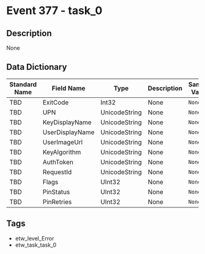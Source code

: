 # Event 377 - task_0

## Description
None

## Data Dictionary
|Standard Name|Field Name|Type|Description|Sample Value|
|---|---|---|---|---|
|TBD|ExitCode|Int32|None|`None`|
|TBD|UPN|UnicodeString|None|`None`|
|TBD|KeyDisplayName|UnicodeString|None|`None`|
|TBD|UserDisplayName|UnicodeString|None|`None`|
|TBD|UserImageUrl|UnicodeString|None|`None`|
|TBD|KeyAlgorithm|UnicodeString|None|`None`|
|TBD|AuthToken|UnicodeString|None|`None`|
|TBD|RequestId|UnicodeString|None|`None`|
|TBD|Flags|UInt32|None|`None`|
|TBD|PinStatus|UInt32|None|`None`|
|TBD|PinRetries|UInt32|None|`None`|

## Tags
* etw_level_Error
* etw_task_task_0